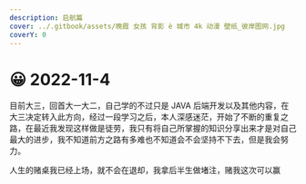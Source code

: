 ```yaml
---
description: 启航篇
cover: ../.gitbook/assets/晚霞 女孩 背影 è 城市 4k 动漫 壁纸_彼岸图网.jpg
coverY: 0
---
```


# 😀 2022-11-4

目前大三，回首大一大二，自己学的不过只是 JAVA 后端开发以及其他内容，在大三决定转入此方向，经过一段学习之后，本人深感迷茫，开始了不断的重复之路，在最近我发现这样做是徒劳，我只有将自己所掌握的知识分享出来才是对自己最大的进步，我不知道前方之路有多难也不知道会不会坚持不下去，但是我会努力。

人生的赌桌我已经上场，就不会在退却，我拿后半生做堵注，赌我这次可以赢
